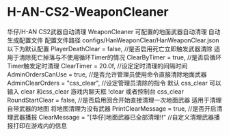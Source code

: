 # H-AN-CS2-WeaponCleaner
华仔/H-AN CS2武器自动清理 WeaponCleaner 可配置的地面武器自动清理
自动生成配置文件 配置文件路径 configs/HanWeaponClear/HanWeaponClear.json
以下为默认配置 
PlayerDeathClear = false, //是否启用死亡立即触发武器清除 适用于清除死亡掉落与不使用循环Timer的情况
ClearByTimer = true, //是否启循环Timer触发定时清理
ClearTimer = 20.0f, //设定定时清理的间隔时间
AdminOrdersCanUse = true, //是否允许管理员使用命令直接清除地面武器 
AdminClearOrders = "css_clear", //设定管理员清除的指令 默认 css_clear 可以输入 clear 和css_clear 游戏内聊天框 !clear 或者控制台 css_clear
RoundStartClear = false, //是否启用回合开始直接清理一次地面武器 适用于清理自带武器的地图 将地图清理为没有武器
PrintClearMessage = true, //是否开启清理武器播报
ClearMessage = "[华仔]地面武器已全部清理!!" //自定义清理武器播报打印在游戏内的信息
